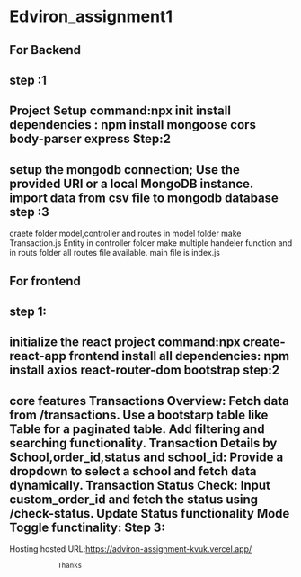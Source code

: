 # Edviron_assignment1
For Backend
------------------
step :1
--------
Project Setup
command:npx init
install dependencies :
npm install mongoose cors body-parser express
Step:2
---------
setup the mongodb connection;
Use the provided URI or a local MongoDB instance.
import data from csv file to mongodb database
step  :3
-----------
craete folder model,controller and routes
in model folder make Transaction.js Entity
in controller folder make multiple handeler function
and in routs folder all routes file available.
main file is index.js

For frontend
-----------------
step 1:
--------
initialize the react project
command:npx create-react-app frontend
install all dependencies:
npm install axios react-router-dom bootstrap
step:2
---------
core features
Transactions Overview:
Fetch data from /transactions.
Use a bootstarp table like Table for a paginated table.
Add filtering and searching functionality.
Transaction Details by School,order_id,status and school_id:
Provide a dropdown to select a school and fetch data dynamically.
Transaction Status Check:
Input custom_order_id and fetch the status using /check-status.
Update Status functionality
 Mode Toggle functinality:
Step 3:
------
Hosting
hosted URL:https://adviron-assignment-kvuk.vercel.app/

                Thanks

